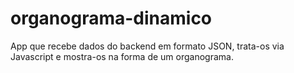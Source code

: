 organograma-dinamico
====================

App que recebe dados do backend em formato JSON, trata-os via Javascript e mostra-os na forma de um organograma.
